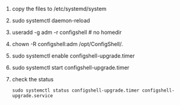 1. copy the files to /etc/systemd/system
2. sudo systemctl daemon-reload
3. useradd -g adm -r configshell # no homedir
4. chown -R configshell:adm /opt/ConfigShell/.
3. sudo systemctl enable configshell-upgrade.timer
4. sudo systemctl start  configshell-upgrade.timer
5. check the status

    ```
    sudo systemctl status configshell-upgrade.timer configshell-upgrade.service
    ```
